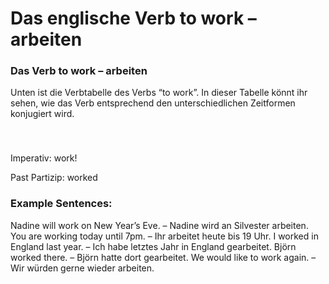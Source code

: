 # Das englische Verb to work – arbeiten

[](http://www.jabbalab.com/blog/wp-content/uploads/2012/01/to-work.jpg)

### Das Verb to work – arbeiten

Unten ist die Verbtabelle des Verbs “to work”. In dieser Tabelle könnt ihr sehen, wie das Verb entsprechend den unterschiedlichen Zeitformen konjugiert wird. 

### 


 

Imperativ: work!

Past Partizip: worked

### Example Sentences:

Nadine will work on New Year’s Eve. – Nadine wird an Silvester arbeiten.
You are working today until 7pm. – Ihr arbeitet heute bis 19 Uhr.
I worked in England last year. – Ich habe letztes Jahr in England gearbeitet.
Björn worked there. – Björn hatte dort gearbeitet.
We would like to work again. – Wir würden gerne wieder arbeiten. 
